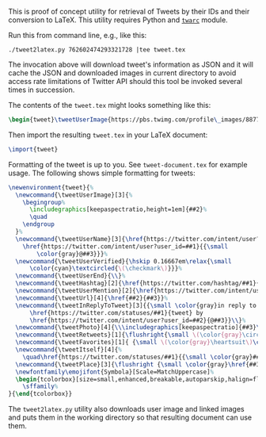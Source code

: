 This is proof of concept utility for retrieval of Tweets by their IDs and
their conversion to LaTeX. This utility requires Python and
[`twarc`](https://github.com/edsu/twarc) module.

Run this from command line, e.g., like this:

    ./tweet2latex.py 762602474293321728 |tee tweet.tex

The invocation above will download tweet's information as JSON and it will
cache the JSON and downloaded images in current directory to avoid access
rate limitations of Twitter API should this tool be invoked several times in
succession.

The contents of the `tweet.tex` might looks something like this:

```latex
\begin{tweet}\tweetUserImage{https://pbs.twimg.com/profile\_images/887781725249585152/ihwPKKHi\_bigger.jpg}{ihwPKKHi-bigger.jpg}{701158958}\tweetUserName{701158958}{MedicNow}{MedicNow}\tweetUserEnd{}It could be worse. You could be the lifeguard at the \tweetHashtag{Rio}{\#Rio} swimming pool.... \tweetHashtag{MondayMotivation}{\#MondayMotivation} \tweetPhoto{https://twitter.com/MedicNow/status/762602474293321728/photo/1}{https://pbs.twimg.com/media/CpVOzW7WEAAhMte.jpg}{CpVOzW7WEAAhMte.jpg}{https://t.co/AfoOoV9qQw}\tweetRetweets{7}\tweetFavorites{12}\tweetItself{762602474293321728}{Mon Aug 08 10:52:52 +0000 2016}{August 8, 2016}{12:52:52 PM GMT+2}\end{tweet}
```


Then import the resulting `tweet.tex` in your LaTeX document:

```latex
\import{tweet}
```

Formatting of the tweet is up to you. See `tweet-document.tex` for example
usage. The following shows simple formatting for tweets:

```latex
\newenvironment{tweet}{%
  \newcommand{\tweetUserImage}[3]{%
    \begingroup%
      \includegraphics[keepaspectratio,height=1em]{##2}%
      \quad
    \endgroup
  }%
  \newcommand{\tweetUserName}[3]{\href{https://twitter.com/intent/user?user_id=##1}{##2}\quad
    \href{https://twitter.com/intent/user?user_id=##1}{{\small
        \color{gray}@##3}}}%
  \newcommand{\tweetUserVerified}{\hskip 0.16667em\relax{\small
      \color{cyan}\textcircled{\(\checkmark\)}}}%
  \newcommand{\tweetUserEnd}{\\}%
  \newcommand{\tweetHashtag}[2]{\href{https://twitter.com/hashtag/##1}{##2}}%
  \newcommand{\tweetUserMention}[2]{\href{https://twitter.com/intent/user?user_id=##1}{##2}}%
  \newcommand{\tweetUrl}[4]{\href{##2}{##3}}%
  \newcommand{\tweetInReplyToTweet}[3]{{\small \color{gray}in reply to
      \href{https://twitter.com/statuses/##1}{tweet} by
      \href{https://twitter.com/intent/user?user_id=##2}{@##3}}\\}%
  \newcommand{\tweetPhoto}[4]{\\\includegraphics[keepaspectratio]{##3}\\}%
  \newcommand{\tweetRetweets}[1]{\flushright{\small \(\color{gray}\circlearrowright\)\color{gray}\hskip 0.16667em\relax##1}}%
  \newcommand{\tweetFavorites}[1]{ {\small \(\color{gray}\heartsuit\)\color{gray}\hskip 0.16667em\relax##1}}%
  \newcommand{\tweetItself}[4]{%
    \quad\href{https://twitter.com/statuses/##1}{{\small \color{gray}##3 ##4}}}%
  \newcommand{\tweetPlace}[3]{\flushright {\small \color{gray}\href{##3}{##1, ##2}}}%
  \newfontfamily\emojifont{Symbola}[Scale=MatchUppercase]%
  \begin{tcolorbox}[size=small,enhanced,breakable,autoparskip,halign=flush left]%
    \sffamily%
}{\end{tcolorbox}}
```

The `tweet2latex.py` utility also downloads user image and linked images and
puts them in the working directory so that resulting document can use them.

